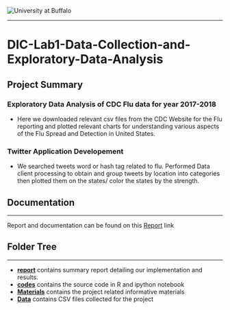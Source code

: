 ![University at Buffalo](http://www.nsm.buffalo.edu/Research/mcyulab//img/2-line_blue_gray.png)

***
# DIC-Lab1-Data-Collection-and-Exploratory-Data-Analysis

## Project Summary

### Exploratory Data Analysis of CDC Flu data for year 2017-2018
* Here we downloaded  relevant csv files from the CDC Website for the Flu reporting and plotted relevant charts for understanding various aspects of the Flu Spread and Detection in United States.

### Twitter Application Developement
* We searched tweets word or hash tag related to flu. Performed Data client processing to obtain and group tweets by
location into categories then plotted them on the states/ color the states by the strength.

## Documentation
***
Report and documentation can be found on this [Report](https://github.com/jayantsolanki/CDC-FLU-Data-Collection-and-Exploratory-Data-Analysis/tree/master/report) link

## Folder Tree
***
* [**report**](https://github.com/jayantsolanki/CDC-FLU-Data-Collection-and-Exploratory-Data-Analysis/tree/master/report) contains summary report detailing our implementation and results.
* [**codes**](https://github.com/jayantsolanki/CDC-FLU-Data-Collection-and-Exploratory-Data-Analysis/tree/master/codes)  contains the source code in R and ipython notebook
* [**Materials**](https://github.com/jayantsolanki/CDC-FLU-Data-Collection-and-Exploratory-Data-Analysis/tree/master/materials) contains the project related informative materials
* [**Data**](https://github.com/jayantsolanki/CDC-FLU-Data-Collection-and-Exploratory-Data-Analysis/tree/master/data) contains CSV files collected for the project
